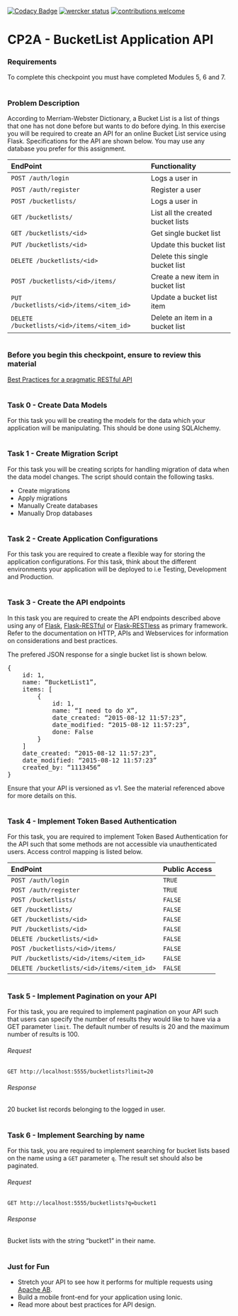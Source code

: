 [![Codacy Badge](https://api.codacy.com/project/badge/Grade/726e0fe0d085430286031c4649510649)](https://www.codacy.com/app/asce1062/CP2A-BucketList-Application-API?utm_source=github.com&amp;utm_medium=referral&amp;utm_content=asce1062/CP2A-BucketList-Application-API&amp;utm_campaign=Badge_Grade) [![wercker status](https://app.wercker.com/status/3b89611314c4dd8ed7789393299aa8d9/s/ "wercker status")](https://app.wercker.com/project/byKey/3b89611314c4dd8ed7789393299aa8d9) [![contributions welcome](https://img.shields.io/badge/contributions-welcome-brightgreen.svg?style=flat)](https://github.com/asce1062/CP2A-BucketList-Application-API/issues)
# CP2A - BucketList Application API

### Requirements

To complete this checkpoint you must have completed Modules 5, 6 and 7.

#

### Problem Description

According to Merriam-Webster Dictionary, a Bucket List is a list of things that one has not done before but wants to do before dying.
In this exercise you will be required to create an API for an online Bucket List service using Flask.
Specifications for the API are shown below. You may use any database you prefer for this assignment.


EndPoint    |   Functionality
:-----------|:---------------
`POST /auth/login`                          | Logs a user in
`POST /auth/register`                       | Register a user
`POST /bucketlists/`                        | Logs a user in
`GET /bucketlists/`                         | List all the created bucket lists
`GET /bucketlists/<id>`                     | Get single bucket list
`PUT /bucketlists/<id>`                     | Update this bucket list
`DELETE /bucketlists/<id>`                  | Delete this single bucket list
`POST /bucketlists/<id>/items/`             | Create a new item in bucket list
`PUT /bucketlists/<id>/items/<item_id>`     | Update a bucket list item
`DELETE /bucketlists/<id>/items/<item_id>`  | Delete an item in a bucket list

#

### Before you begin this checkpoint, ensure to review this material
[Best Practices for a pragmatic RESTful API](http://www.vinaysahni.com/best-practices-for-a-pragmatic-restful-api)

#

### Task 0 - Create Data Models

For this task you will be creating the models for the data which your application will be manipulating. This should be done using SQLAlchemy.

#

### Task 1 -  Create Migration Script

For this task you will be creating scripts for handling migration of data when the data model changes. The script should contain the following tasks.

+ Create migrations
+ Apply migrations
+ Manually Create databases
+ Manually Drop databases

#

### Task 2 - Create Application Configurations

For this task you are required to create a flexible way for storing the application configurations. For this task, think about the different environments your application will be deployed to i.e Testing, Development and Production.

#

### Task 3 - Create the API endpoints

In this task you are required to create the API endpoints described above using any of [Flask](http://flask.pocoo.org/), [Flask-RESTful](http://flask-restful-cn.readthedocs.org/en/0.3.4/) or [Flask-RESTless](https://flask-restless.readthedocs.org/en/latest/index.html) as primary framework. Refer to the documentation on HTTP, APIs and Webservices for information on considerations and best practices.

The prefered JSON response for a single bucket list is shown below.

<pre>
{
	id: 1,
	name: “BucketList1”,
	items: [
		{
            id: 1,
            name: “I need to do X”,
            date_created: “2015-08-12 11:57:23”,
            date_modified: “2015-08-12 11:57:23”,
            done: False
        }
    ]
	date_created: “2015-08-12 11:57:23”,
	date_modified: “2015-08-12 11:57:23”
	created_by: “1113456”
}
</pre>

Ensure that your API is versioned as v1. See the material referenced above for more details on this.

#

### Task 4 - Implement Token Based Authentication

For this task, you are required to implement Token Based Authentication for the API such that some methods are not accessible via unauthenticated users. Access control mapping is listed below.

EndPoint    |   Public Access
:-----------|:---------------
`POST /auth/login`                          |   `TRUE`
`POST /auth/register`                       |    `TRUE`
`POST /bucketlists/`                        |   `FALSE`
`GET /bucketlists/`                         |   `FALSE`
`GET /bucketlists/<id>`                     |   `FALSE`
`PUT /bucketlists/<id>`                     |   `FALSE`
`DELETE /bucketlists/<id>`                  |   `FALSE`
`POST /bucketlists/<id>/items/`             |   `FALSE`
`PUT /bucketlists/<id>/items/<item_id>`     |   `FALSE`
`DELETE /bucketlists/<id>/items/<item_id>`  |   `FALSE`

#

### Task 5 - Implement Pagination on your API

For this task, you are required to implement pagination on your API such that users can specify the number of results they would like to have via a GET parameter `limit`. The default number of results is 20 and the maximum number of results is 100.

###### Request

`GET http://localhost:5555/bucketlists?limit=20`

###### Response

20 bucket list records belonging to the logged in user.

#

### Task 6 - Implement Searching by name
For this task, you are required to implement searching for bucket lists based on the name using a `GET` parameter `q`. The result set should also be paginated.

###### Request

`GET http://localhost:5555/bucketlists?q=bucket1`

###### Response

Bucket lists with the string “bucket1” in their name.

#

### Just for Fun

+ Stretch your API to see how it performs for multiple requests using [Apache AB](https://www.digitalocean.com/community/tutorials/how-to-use-apachebench-to-do-load-testing-on-an-ubuntu-13-10-vps).
+ Build a mobile front-end for your application using Ionic.
+ Read more about best practices for API design.